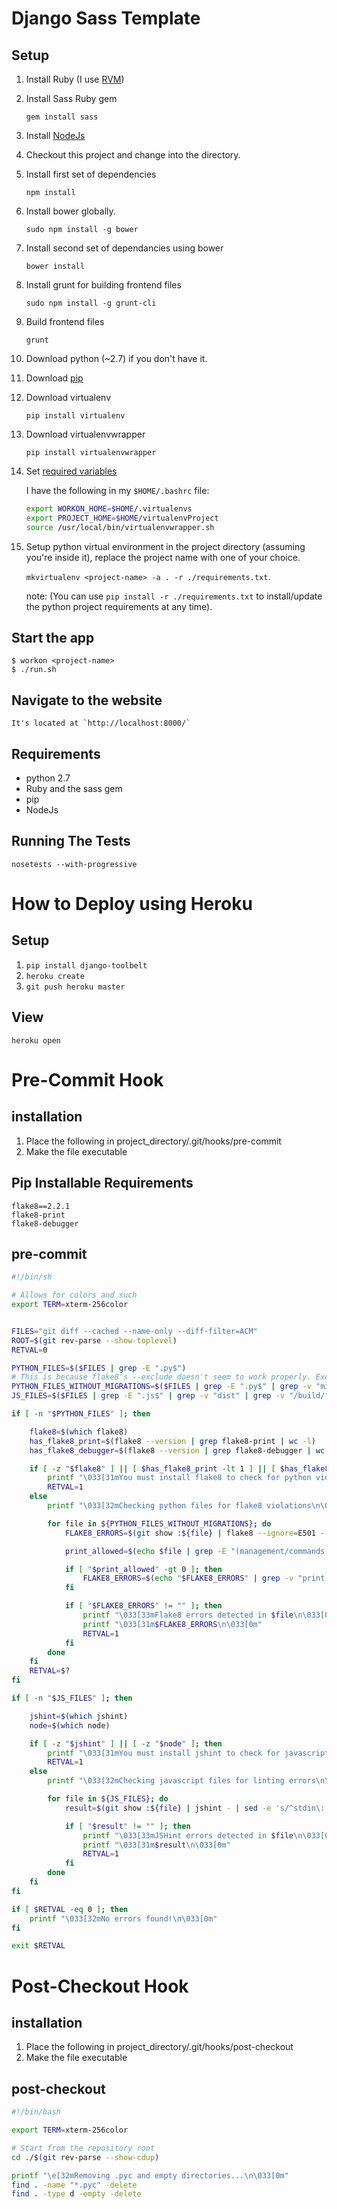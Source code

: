 Django Sass Template
====================

Setup
-----

1. Install Ruby (I use [RVM](http://rvm.io/rvm/install))
2. Install Sass Ruby gem

    `gem install sass`

3. Install [NodeJs](http://nodejs.org/)
4. Checkout this project and change into the directory.
5. Install first set of dependencies

    `npm install`

6. Install bower globally.

    `sudo npm install -g bower`

7. Install second set of dependancies using bower

    `bower install`

8. Install grunt for building frontend files

    `sudo npm install -g grunt-cli`

9. Build frontend files

    `grunt`

10. Download python (~2.7) if you don't have it.
11. Download [pip](https://pip.readthedocs.org/en/latest/installing.html)
12. Download virtualenv

    `pip install virtualenv`

13. Download virtualenvwrapper

    `pip install virtualenvwrapper`

14. Set [required variables](http://virtualenvwrapper.readthedocs.org/en/latest/install.html)

    I have the following in my `$HOME/.bashrc` file:
    ```sh
    export WORKON_HOME=$HOME/.virtualenvs
    export PROJECT_HOME=$HOME/virtualenvProject
    source /usr/local/bin/virtualenvwrapper.sh
    ```

15. Setup python virtual environment in the project directory (assuming you're inside it), replace the project name with one of your choice.

    `mkvirtualenv <project-name> -a . -r ./requirements.txt`.

    note: (You can use `pip install -r ./requirements.txt` to install/update the python project requirements at any time).


Start the app
-------------

    $ workon <project-name>
    $ ./run.sh

Navigate to the website
-----------------------

    It's located at `http://localhost:8000/`

Requirements
------------

* python 2.7
* Ruby and the sass gem
* pip
* NodeJs


Running The Tests
-----------------
`nosetests --with-progressive`

How to Deploy using Heroku
==========================

Setup
-----

1. `pip install django-toolbelt`
2. `heroku create`
3. `git push heroku master`

View
----

`heroku open`

Pre-Commit Hook
===============

installation
------------

1. Place the following in project_directory/.git/hooks/pre-commit
2. Make the file executable

Pip Installable Requirements
----------------------------
```
flake8==2.2.1
flake8-print
flake8-debugger
```

pre-commit
----------

```bash
#!/bin/sh

# Allows for colors and such
export TERM=xterm-256color


FILES="git diff --cached --name-only --diff-filter=ACM"
ROOT=$(git rev-parse --show-toplevel)
RETVAL=0

PYTHON_FILES=$($FILES | grep -E ".py$")
# This is because flake8's --exclude doesn't seem to work properly. Exclude via grep.
PYTHON_FILES_WITHOUT_MIGRATIONS=$($FILES | grep -E ".py$" | grep -v "migrations/")
JS_FILES=$($FILES | grep -E ".js$" | grep -v "dist" | grep -v "/build/")

if [ -n "$PYTHON_FILES" ]; then

    flake8=$(which flake8)
    has_flake8_print=$(flake8 --version | grep flake8-print | wc -l)
    has_flake8_debugger=$(flake8 --version | grep flake8-debugger | wc -l)

    if [ -z "$flake8" ] || [ $has_flake8_print -lt 1 ] || [ $has_flake8_debugger -lt 1 ]; then
        printf "\033[31mYou must install flake8 to check for python violations; sudo pip install flake8==2.2.1; sudo pip install flake8-print; sudo pip install flake8-debugger;\n\033[0m"
        RETVAL=1
    else
        printf "\033[32mChecking python files for flake8 violations\n\033[0m"

        for file in ${PYTHON_FILES_WITHOUT_MIGRATIONS}; do
            FLAKE8_ERRORS=$(git show :${file} | flake8 --ignore=E501 - | sed -e 's/^stdin\:/line /g')

            print_allowed=$(echo $file | grep -E "(management/commands|manage.py|/scripts|settings.py)" | wc -l)

            if [ "$print_allowed" -gt 0 ]; then
                FLAKE8_ERRORS=$(echo "$FLAKE8_ERRORS" | grep -v "print statement")
            fi

            if [ "$FLAKE8_ERRORS" != "" ]; then
                printf "\033[33mFlake8 errors detected in $file\n\033[0m"
                printf "\033[31m$FLAKE8_ERRORS\n\033[0m"
                RETVAL=1
            fi
        done
    fi
    RETVAL=$?
fi

if [ -n "$JS_FILES" ]; then

    jshint=$(which jshint)
    node=$(which node)

    if [ -z "$jshint" ] || [ -z "$node" ]; then
        printf "\033[31mYou must install jshint to check for javascript violations; sudo npm install -g jshint\n\033[0m"
        RETVAL=1
    else
        printf "\033[32mChecking javascript files for linting errors\n\033[0m"

        for file in ${JS_FILES}; do
            result=$(git show :${file} | jshint - | sed -e 's/^stdin\: line/line/g')

            if [ "$result" != "" ]; then
                printf "\033[33mJSHint errors detected in $file\n\033[0m"
                printf "\033[31m$result\n\033[0m"
                RETVAL=1
            fi
        done
    fi
fi

if [ $RETVAL -eq 0 ]; then
    printf "\033[32mNo errors found!\n\033[0m"
fi

exit $RETVAL
```

Post-Checkout Hook
==================

installation
------------

1. Place the following in project_directory/.git/hooks/post-checkout
2. Make the file executable

post-checkout
-------------

```bash
#!/bin/bash

export TERM=xterm-256color

# Start from the repository root
cd ./$(git rev-parse --show-cdup)

printf "\e[32mRemoving .pyc and empty directories...\n\033[0m"
find . -name "*.pyc" -delete
find . -type d -empty -delete
```
